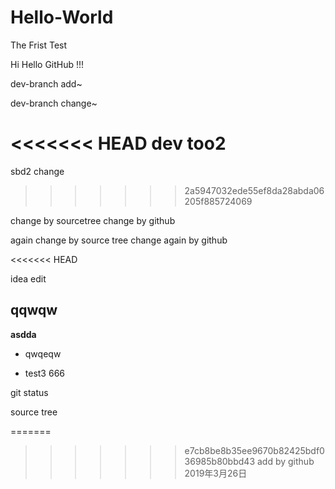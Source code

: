 # Hello-World
The Frist Test

Hi Hello GitHub !!!

dev-branch add~

dev-branch change~

<<<<<<< HEAD
dev too2
=======
sbd2 change
>>>>>>> 2a5947032ede55ef8da28abda06205f885724069

change by sourcetree
change by github


again change by source tree
change again by github

<<<<<<< HEAD

idea edit


## qqwqw

**asdda**

- qwqeqw

- test3 666

git status



source tree

=======
>>>>>>> e7cb8be8b35ee9670b82425bdf036985b80bbd43
add by github 2019年3月26日
